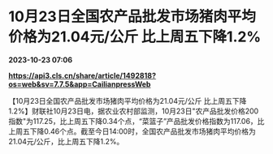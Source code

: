 # 10月23日全国农产品批发市场猪肉平均价格为21.04元/公斤 比上周五下降1.2%

**2023-10-23 07:06**

**https://api3.cls.cn/share/article/1492818?os=web&sv=7.7.5&app=CailianpressWeb**

【10月23日全国农产品批发市场猪肉平均价格为21.04元/公斤 比上周五下降1.2%】财联社10月23日电，据农业农村部监测，10月23日"农产品批发价格200指数"为117.25，比上周五下降0.34个点，“菜篮子”产品批发价格指数为117.06，比上周五下降0.46个点。截至今日14:00时，全国农产品批发市场猪肉平均价格为21.04元/公斤，比上周五下降1.2%。